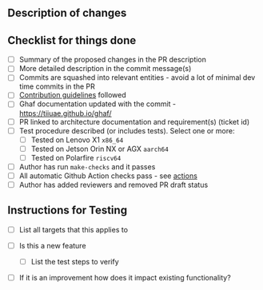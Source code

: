 <!--
    Copyright 2023 TII (SSRC) and the Ghaf contributors
    SPDX-License-Identifier: CC-BY-SA-4.0
-->

## Description of changes

<!--
Summary of the proposed changes in the PR description in your own words. For dependency updates, please link to the changelog.
-->

## Checklist for things done

<!-- Please check, [X], to all that applies. Leave [ ] if an item does not apply but you have considered the check list item. Note that all of these are not hard requirements. They serve information to reviewers. When you fill the checklist, you indicate to reviewers you appreciate their work. -->

- [ ] Summary of the proposed changes in the PR description
- [ ] More detailed description in the commit message(s)
- [ ] Commits are squashed into relevant entities - avoid a lot of minimal dev time commits in the PR
- [ ] [Contribution guidelines](https://github.com/tiiuae/ghaf/blob/main/CONTRIBUTING.md) followed
- [ ] Ghaf documentation updated with the commit - https://tiiuae.github.io/ghaf/
- [ ] PR linked to architecture documentation and requirement(s) (ticket id)
- [ ] Test procedure described (or includes tests). Select one or more:
  - [ ] Tested on Lenovo X1 `x86_64`
  - [ ] Tested on Jetson Orin NX or AGX `aarch64`
  - [ ] Tested on Polarfire `riscv64`
- [ ] Author has run `make-checks` and it passes
- [ ] All automatic Github Action checks pass - see [actions](https://github.com/tiiuae/ghaf/actions)
- [ ] Author has added reviewers and removed PR draft status

<!-- Additional description of omitted [ ] items if not obvious. -->

## Instructions for Testing

- [ ] List all targets that this applies to


- [ ] Is this a new feature
  - [ ] List the test steps to verify


- [ ] If it is an improvement how does it impact existing functionality?

